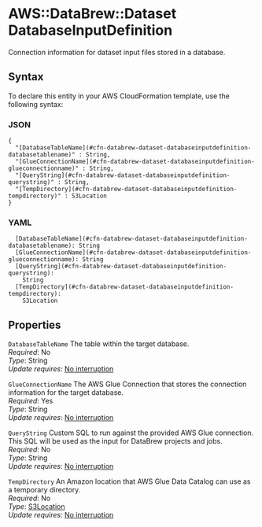 # AWS::DataBrew::Dataset DatabaseInputDefinition<a name="aws-properties-databrew-dataset-databaseinputdefinition"></a>

Connection information for dataset input files stored in a database\.

## Syntax<a name="aws-properties-databrew-dataset-databaseinputdefinition-syntax"></a>

To declare this entity in your AWS CloudFormation template, use the following syntax:

### JSON<a name="aws-properties-databrew-dataset-databaseinputdefinition-syntax.json"></a>

```
{
  "[DatabaseTableName](#cfn-databrew-dataset-databaseinputdefinition-databasetablename)" : String,
  "[GlueConnectionName](#cfn-databrew-dataset-databaseinputdefinition-glueconnectionname)" : String,
  "[QueryString](#cfn-databrew-dataset-databaseinputdefinition-querystring)" : String,
  "[TempDirectory](#cfn-databrew-dataset-databaseinputdefinition-tempdirectory)" : S3Location
}
```

### YAML<a name="aws-properties-databrew-dataset-databaseinputdefinition-syntax.yaml"></a>

```
  [DatabaseTableName](#cfn-databrew-dataset-databaseinputdefinition-databasetablename): String
  [GlueConnectionName](#cfn-databrew-dataset-databaseinputdefinition-glueconnectionname): String
  [QueryString](#cfn-databrew-dataset-databaseinputdefinition-querystring): 
    String
  [TempDirectory](#cfn-databrew-dataset-databaseinputdefinition-tempdirectory): 
    S3Location
```

## Properties<a name="aws-properties-databrew-dataset-databaseinputdefinition-properties"></a>

`DatabaseTableName`  <a name="cfn-databrew-dataset-databaseinputdefinition-databasetablename"></a>
The table within the target database\.  
*Required*: No  
*Type*: String  
*Update requires*: [No interruption](https://docs.aws.amazon.com/AWSCloudFormation/latest/UserGuide/using-cfn-updating-stacks-update-behaviors.html#update-no-interrupt)

`GlueConnectionName`  <a name="cfn-databrew-dataset-databaseinputdefinition-glueconnectionname"></a>
The AWS Glue Connection that stores the connection information for the target database\.  
*Required*: Yes  
*Type*: String  
*Update requires*: [No interruption](https://docs.aws.amazon.com/AWSCloudFormation/latest/UserGuide/using-cfn-updating-stacks-update-behaviors.html#update-no-interrupt)

`QueryString`  <a name="cfn-databrew-dataset-databaseinputdefinition-querystring"></a>
Custom SQL to run against the provided AWS Glue connection\. This SQL will be used as the input for DataBrew projects and jobs\.  
*Required*: No  
*Type*: String  
*Update requires*: [No interruption](https://docs.aws.amazon.com/AWSCloudFormation/latest/UserGuide/using-cfn-updating-stacks-update-behaviors.html#update-no-interrupt)

`TempDirectory`  <a name="cfn-databrew-dataset-databaseinputdefinition-tempdirectory"></a>
An Amazon location that AWS Glue Data Catalog can use as a temporary directory\.  
*Required*: No  
*Type*: [S3Location](aws-properties-databrew-dataset-s3location.md)  
*Update requires*: [No interruption](https://docs.aws.amazon.com/AWSCloudFormation/latest/UserGuide/using-cfn-updating-stacks-update-behaviors.html#update-no-interrupt)